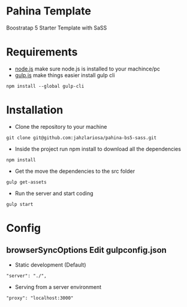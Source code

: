 # Pahina Template
Boostratap 5 Starter Template with SaSS

# Requirements

* [node.js](https://nodejs.org/) make sure node.js is installed to your machince/pc
* [gulp.js](https://gulpjs.com/docs/en/getting-started/quick-start) make things easier install gulp cli
```
npm install --global gulp-cli
```

# Installation
* Clone the repository to your machine
```
git clone git@github.com:jahzlariosa/pahina-bs5-sass.git
```
* Inside the project run npm install to download all the dependencies
```
npm install
```
* Get the move the dependencies to the src folder
```
gulp get-assets
```
* Run the server and start coding
```
gulp start
```

# Config
## browserSyncOptions Edit gulpconfig.json
* Static development (Default)
```
"server": "./",
```
* Serving from a server environment
```
"proxy": "localhost:3000"
```
